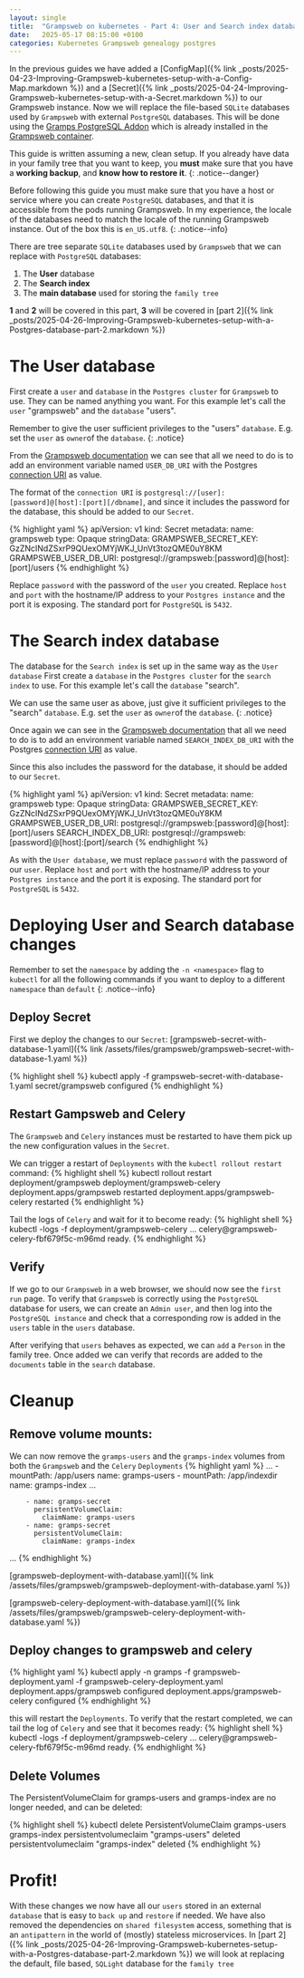 ```yaml
---
layout: single
title:  "Grampsweb on kubernetes - Part 4: User and Search index databases"
date:   2025-05-17 08:15:00 +0100
categories: Kubernetes Grampsweb genealogy postgres
---
```

In the previous guides we have added a [ConfigMap]({% link _posts/2025-04-23-Improving-Grampsweb-kubernetes-setup-with-a-Config-Map.markdown %}) and a [Secret]({% link _posts/2025-04-24-Improving-Grampsweb-kubernetes-setup-with-a-Secret.markdown %}) to our Grampsweb instance. Now we will replace the file-based `SQLite` databases used by `Grampsweb` with external `PostgreSQL` databases. This will be done using the [Gramps PostgreSQL Addon](https://gramps-project.org/wiki/index.php/Addon:PostgreSQL) which is already installed in the [Grampsweb container](https://github.com/gramps-project/gramps-web-api/blob/8f1ef9359cec56b4dbeb229bf65bbf90a7386393/Dockerfile#L56).

This guide is written assuming a new, clean setup. If you already have data in your family tree that you want to keep, you **must** make sure that you have a **working backup**, and **know how to restore it**.
{: .notice--danger}

Before following this guide you must make sure that you have a host or service where you can create `PostgreSQL` databases, and that it is accessible from the pods running Grampsweb. In my experience, the locale of the databases need to match the locale of the running Grampsweb instance. Out of the box this is `en_US.utf8`.
{: .notice--info}

There are tree separate `SQLite` databases used by `Grampsweb` that we can replace with `PostgreSQL` databases:
1. The **User** database
2. The **Search index**
3. The **main database** used for storing the `family tree`

**1** and **2** will be covered in this part, **3** will be covered in [part 2]({% link _posts/2025-04-26-Improving-Grampsweb-kubernetes-setup-with-a-Postgres-database-part-2.markdown %})

# The User database
First create a `user` and `database` in the `Postgres cluster` for `Grampsweb` to use. They can be named anything you want. For this example let's call the `user` "grampsweb" and the `database` "users".

Remember to give the user sufficient privileges to the "users" `database`. E.g. set the `user` as `owner`of the `database`.
{: .notice}

From the [Grampsweb documentation](https://www.grampsweb.org/install_setup/postgres/#using-a-postgresql-database-for-the-user-database) we can see that all we need to do is to add an environment variable named `USER_DB_URI` with the Postgres [connection URI](https://www.postgresql.org/docs/current/libpq-connect.html#LIBPQ-CONNSTRING-URIS) as value.

The format of the `connection URI` is `postgresql://[user]:[password]@[host]:[port][/dbname]`, and since it includes the password for the database, this should be added to our `Secret`.

{% highlight yaml %}
apiVersion: v1
kind: Secret
metadata:
  name: grampsweb
type: Opaque
stringData:
  GRAMPSWEB_SECRET_KEY: GzZNcINdZSxrP9QUexOMYjWKJ_UnVt3tozQME0uY8KM
  GRAMPSWEB_USER_DB_URI: postgresql://grampsweb:[password]@[host]:[port]/users
{% endhighlight %}

Replace `password` with the password of the `user` you created. Replace `host` and `port` with the hostname/IP address to your `Postgres instance` and the port it is exposing. The standard port for `PostgreSQL` is `5432`.

# The Search index database
The database for the `Search index` is set up in the same way as the `User database`
First create a `database` in the `Postgres cluster` for the `search index` to use. For this example let's call the `database` "search".

We can use the same user as above, just give it sufficient privileges to the "search" `database`. E.g. set the `user` as `owner`of the `database`.
{: .notice}

Once again we can see in the [Grampsweb documentation](https://www.grampsweb.org/install_setup/postgres/#using-a-postgresql-database-for-the-search-index) that all we need to do is to add an environment variable named `SEARCH_INDEX_DB_URI` with the Postgres [connection URI](https://www.postgresql.org/docs/current/libpq-connect.html#LIBPQ-CONNSTRING-URIS) as value.

Since this also includes the password for the database, it should be added to our `Secret`.

{% highlight yaml %}
apiVersion: v1
kind: Secret
metadata:
  name: grampsweb
type: Opaque
stringData:
  GRAMPSWEB_SECRET_KEY: GzZNcINdZSxrP9QUexOMYjWKJ_UnVt3tozQME0uY8KM
  GRAMPSWEB_USER_DB_URI: postgresql://grampsweb:[password]@[host]:[port]/users
  SEARCH_INDEX_DB_URI: postgresql://grampsweb:[password]@[host]:[port]/search
{% endhighlight %}

As with the `User database`, we must replace `password` with the password of our `user`. Replace `host` and `port` with the hostname/IP address to your `Postgres instance` and the port it is exposing. The standard port for `PostgreSQL` is `5432`.

# Deploying User and Search database changes

Remember to set the `namespace` by adding the `-n <namespace>` flag to `kubectl` for all the following commands if you want to deploy to a different `namespace` than `default`
{: .notice--info}

## Deploy Secret
First we deploy the changes to our `Secret`: [grampsweb-secret-with-database-1.yaml]({% link /assets/files/grampsweb/grampsweb-secret-with-database-1.yaml %})

{% highlight shell %}
kubectl apply -f grampsweb-secret-with-database-1.yaml
secret/grampsweb configured
{% endhighlight %}

## Restart Gampsweb and Celery
The `Grampsweb` and `Celery` instances must be restarted to have them pick up the new configuration values in the `Secret`.

We can trigger a restart of `Deployments` with the `kubectl rollout restart` command:
{% highlight shell %}
kubectl rollout restart deployment/grampsweb deployment/grampsweb-celery
deployment.apps/grampsweb restarted
deployment.apps/grampsweb-celery restarted
{% endhighlight %}

Tail the logs of `Celery` and wait for it to become ready:
{% highlight shell %}
kubectl -logs -f deployment/grampsweb-celery
...
<timestamp> celery@grampsweb-celery-fbf679f5c-m96md ready.
{% endhighlight %}

## Verify

If we go to our `Grampsweb` in a web browser, we should now see the `first run` page.
To verify that `Grampsweb` is correctly using the `PostgreSQL` database for users, we can create an `Admin user`, and then log into the `PostgreSQL instance` and check that a corresponding row is added in the `users` table in the `users` database.

After verifying that `users` behaves as expected, we can `add` a `Person` in the family tree. Once added we can verify that records are added to the `documents` table in the `search` database.

# Cleanup
## Remove volume mounts:
We can now remove the `gramps-users` and the `gramps-index` volumes from both the `Grampsweb` and the `Celery` `Deployments`
{% highlight yaml %}
...
            - mountPath: /app/users
              name: gramps-users
            - mountPath: /app/indexdir
              name: gramps-index
...

        - name: gramps-secret
          persistentVolumeClaim:
            claimName: gramps-users
        - name: gramps-secret
          persistentVolumeClaim:
            claimName: gramps-index
...
{% endhighlight %}

[grampsweb-deployment-with-database.yaml]({% link /assets/files/grampsweb/grampsweb-deployment-with-database.yaml %})

[grampsweb-celery-deployment-with-database.yaml]({% link /assets/files/grampsweb/grampsweb-celery-deployment-with-database.yaml %})

## Deploy changes to grampsweb and celery

{% highlight yaml %}
kubectl apply -n gramps -f grampsweb-deployment.yaml -f grampsweb-celery-deployment.yaml
deployment.apps/grampsweb configured
deployment.apps/grampsweb-celery configured
{% endhighlight %}

this will restart the `Deployments`. To verify that the restart completed, we can tail the log of `Celery` and see that it becomes ready:
{% highlight shell %}
kubectl -logs -f deployment/grampsweb-celery
...
<timestamp> celery@grampsweb-celery-fbf679f5c-m96md ready.
{% endhighlight %}

## Delete Volumes
The PersistentVolumeClaim for gramps-users and gramps-index are no longer needed, and can be deleted:

{% highlight shell %}
kubectl delete PersistentVolumeClaim gramps-users gramps-index
persistentvolumeclaim "gramps-users" deleted
persistentvolumeclaim "gramps-index" deleted
{% endhighlight %}

# Profit!
With these changes we now have all our `users` stored in an external `database` that is easy to `back up` and `restore` if needed. We have also removed the dependencies on `shared filesystem` access, something that is an `antipattern` in the world of (mostly) stateless microservices.
In [part 2]({% link _posts/2025-04-26-Improving-Grampsweb-kubernetes-setup-with-a-Postgres-database-part-2.markdown %}) we will look at replacing the default, file based, `SQLight` database for the `family tree`
